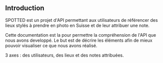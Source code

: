 <h2>Introduction</h2>

SPOTTED est un projet d'API permettant aux utilisateurs de référencer des lieux stylés à prendre en photo en Suisse et de leur attribuer une note.

Cette documentation est la pour permettre la compréhension de l'API que nous avons developpé. 
Le but est de décrire les éléments afin de mieux pouvoir visualiser ce que nous avons réalisé.

3 axes : des utilisateurs, des lieux et des notes attribuées.